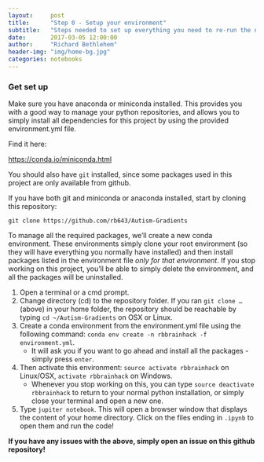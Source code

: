 ```yaml
---
layout:     post
title:      "Step 0 - Setup your environment"
subtitle:   "Steps needed to set up everything you need to re-run the notebook described on this site"
date:       2017-03-05 12:00:00
author:     "Richard Bethlehem"
header-img: "img/home-bg.jpg"
categories: notebooks
---
```


### Get set up
Make sure you have anaconda or miniconda installed. This provides you with a good way to manage your python repositories, and allows you to simply install all dependencies for this project by using the provided environment.yml file.

Find it here:

https://conda.io/miniconda.html

You should also have `git` installed, since some packages used in this project are only available from github.

If you have both git and miniconda or anaconda installed, start by cloning this repository:

`git clone https://github.com/rb643/Autism-Gradients`

To manage all the required packages, we’ll create a new conda environment. These environments simply clone your root environment (so they will have everything you normally have installed) and then install packages listed in the environment file _only for that environment_. If you stop working on this project, you’ll be able to simply delete the environment, and all the packages will be uninstalled.

1. Open a terminal or a cmd prompt.
2. Change directory (cd) to the repository folder. If you ran `git clone …` (above) in your home folder, the repository should be reachable by typing `cd ~/Autism-Gradients` on OSX or Linux.
3. Create a conda environment from the environment.yml file using the following command: `conda env create -n rbbrainhack -f environment.yml`.
    - It will ask you if you want to go ahead and install all the packages - simply press `enter`.
4. Then activate this environment: `source activate rbbrainhack` on Linux/OSX, `activate rbbrainhack` on Windows.
    - Whenever you stop working on this, you can type `source deactivate rbbrainhack` to return to your normal python installation, or simply close your terminal and open a new one.
5. Type `jupiter notebook`. This will open a browser window that displays the content of your home directory. Click on the files ending in `.ipynb` to open them and run the code!

__If you have any issues with the above, simply open an issue on this github repository!__
